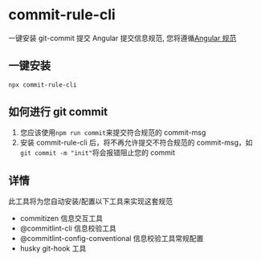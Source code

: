 # commit-rule-cli

一键安装 git-commit 提交 Angular 提交信息规范, 您将遵循[Angular 规范](https://zj-git-guide.readthedocs.io/zh_CN/latest/message/Angular%E6%8F%90%E4%BA%A4%E4%BF%A1%E6%81%AF%E8%A7%84%E8%8C%83/)

## 一键安装

```sh
npx commit-rule-cli
```

## 如何进行 git commit

1. 您应该使用`npm run commit`来提交符合规范的 commit-msg
2. 安装 commit-rule-cli 后，将不再允许提交不符合规范的 commit-msg，如`git commit -m "init"`将会报错阻止您的 commit

## 详情

此工具将为您自动安装/配置以下工具来实现这套规范

- commitizen 信息交互工具
- @commitlint-cli 信息校验工具
- @commitlint-config-conventional 信息校验工具常规配置
- husky git-hook 工具
